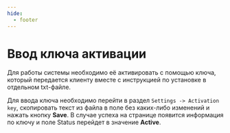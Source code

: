 ```yaml
---
hide:
  - footer
---
```

# Ввод ключа активации

Для работы системы необходимо её активировать с помощью ключа, который передается клиенту вместе с инструкцией по установке в отдельном txt-файле.

Для ввода ключа необходимо перейти в раздел `Settings -> Activation key`, скопировать текст из файла в поле без каких-либо изменений и нажать кнопку **Save**. В случае успеха на странице появится информация по ключу и поле Status перейдет в значение **Active**.